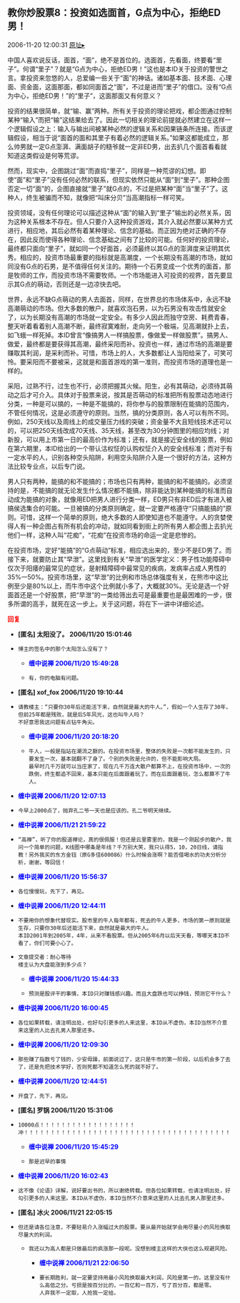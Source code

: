 ## 教你炒股票8：投资如选面首，G点为中心，拒绝ED男！
2006-11-20 12:00:31
[原址▸](http://www.fxgan.com/chan_time/2006_07_12/333.htm)


中国人喜欢说反话，面首，“面”，绝不是首位的。选面首，先看面，终要看“里子”。何谓“里子”？就是“G点为中心，拒绝ED男！”这也是本ID关于投资的警世之言。拿投资来忽悠的人，总爱编一些关于“面”的神话。诸如基本面、技术面、心理面、资金面，这面那面，都如同面首之“面”，不过是进而“里子”的借口。没有“G点为中心，拒绝ED男！”的“里子”，这面那面又有何意义？

投资的结果很简单，就“输、赢”两种。所有关于投资的理论把戏，都企图通过控制某种“输入”而把“输”这结果给去了。因此一切相关的理论前提就必然建立在这样一个逻辑假设之上：输入与输出间被某种必然的逻辑关系和因果链条所连接。而该逻辑假设，相当于说“面首的面和其里子有着必然的逻辑关系。”如果这都能成立，那么帅男就一定G点澎湃、满面胡子的糙爷就一定非ED男，出去扒几个面首看看就知道这类假设是何等荒谬。

然而，现实中，企图跳过“面”而直捣“里子”，同样是一种荒谬的幻想。即使“面”和“里子”没有任何必然的联系，但现实依然只能从“面”到“里子”。那种企图否定一切“面”的，企图直接就“里子”就G点的，不过是把某种“面”当“里子”了。这种人，终生被骗而不知，就像把“叫床分贝”当高潮指标一样可笑。

投资领域，没有任何理论可以描述这种从“面”的输入到“里子”输出的必然关系，因为这种关系根本不存在。但人只要介入这种投资游戏，其介入就必然要以某种方式进行，相应地，其后必然有着某种理论、信念的基础。而正因为绝对正确的不存在，因此反而使得各种理论、信念基础之间有了比较的可能。任何好的投资理论，最终都只面向“里子”，就如同一个好面首，必须最终以其G点的澎湃度来证明其优秀。相应的，投资市场最重要的指标就是高潮度，一个长期没有高潮的市场，就如同没有G点的石男，是不值得任何关注的。期待一个石男变成一个优秀的面首，那是牧师的工作，而投资市场不需要牧师。一个市场能进入可投资的视界，首先要显示其G点的萌动，否则还是一边凉快去吧。

世界，永远不缺G点萌动的男人去面首，同样，在世界总的市场体系中，永远不缺高潮萌动的市场。但大多数的散户，就喜欢泡石男，以为石男没有攻击性就安全了，以为长期没有高潮的市场就一定安全。有多少人因此而独守空房、耗费青春，整天听着看着别人高潮不断，最终寂寞难耐，走向另一个极端，见高潮就扑上去，如飞蛾一样死掉。本ID曾言“像搞男人一样搞股票，像做爱一样做股票”。搞男人、做爱，最终都是要获得其高潮，最终采阳而补。投资也一样，通过市场的高潮是要赚取其利润，是采利而补。可惜，市场上的人，大多数都让人当阳给采了，可笑可怜。要采阳而不要被采，这就是和面首游戏的第一准则，而投资市场的道理也是一样的。

采阳，过熟不行，过生也不行，必须把握其火候。阳生，必有其萌动，必须待其萌动之后才可介入。具体对于股票来说，按其是否萌动的标准把所有股票动态地进行分类，一种是可以搞的，一种是不能搞的，将你参与的股票限制在能搞的范围内，不管任何情况，这是必须遵守的原则。当然，搞的分类原则，各人可以有所不同。例如，250天线以及周线上的成交量压力线的突破；资金量不大且短线技术还可以的，可以把250天线改成70天线、35天线，甚至改为30分钟图里的相应均线；对新股，可以用上市第一日的最高价作为标准；还有，就是接近安全线的股票，例如在第六期里，本ID给出的一个带认沽权怔的认购权怔介入的安全线标准；而对于有一定水平的人，识别各种空头陷阱，利用空头陷阱介入是一个很好的方法，这种方法比较专业点，以后专门说。

男人只有两种，能搞的和不能搞的；市场也只有两种，能搞的和不能搞的。必须坚持的是，不能搞的就无论发生什么情况都不能搞，除非能达到某种能搞的标准而自动成为能搞的对象，就像用ED把男人进行分类一样，ED男只有非ED后才有进入被搞侯选集合的可能。一旦被搞的分类原则确定，就一定要严格遵守“只搞能搞的”原则。可惜，这样一个简单的原则，绝大多数的人即使知道也不能遵守。人的贪婪使得人有一种企图占有所有机会的冲动，就如同看到街上的所有男人都企图上去扒光他们一样，这种人叫“花痴”，“花痴”在投资市场的命运一定是悲惨的。

在投资市场，定好“能搞”的“G点萌动”标准，相应选出来的，至少不是ED男了。而接下来，就要防止其“早泄”。这里找到有关“早泄”的医学定义：男子性功能障碍中仅次于阳痿的最常见的症状，是射精障碍中最常见的疾病，发病率占成人男性的35%一50%。投资市场里，这“早泄”的比例和市场总体强度有关，在熊市中这比例至少是80%以上，而牛市中这个比例就小多了，大概就30%。无论是选一个好面首还是一个好股票，把“早泄”的一类给筛出去可是最重要也是最困难的一步，很多所谓的高手，就死在这一步上。关于这问题，将在下一讲中详细论述。




**<font color='red'>回复</font>**


- **[匿名] 太阳没了。  2006/11/20 15:01:46**
- ```
  博主的签名中的那个太阳怎么没有了？ 
  ```
   - **<font color='blue'>缠中说禅 2006/11/20 15:49:28</font>**
   - ```
     有，你的电脑有问题。
     ```
- **[匿名] xof_fox  2006/11/20 19:10:44**
- ```
  请教楼主：“只要你30年后还能活下来，自然就是最大的牛人。”，假如一个人生存了30年，但前25年都是残败，就是后5年风光，这也叫牛人吗？
  不好意思我这问题有点钻牛角尖。 
  ```
   - **<font color='blue'>缠中说禅 2006/11/20 20:18:20</font>**
   - ```
     牛人，一般是指站在潮流之巅的。在投资市场里，整体的失败是一次都不能发生的，只要发生一次，基本就翻不了身了。个别的失败是允许的，但不能影响大局。
     最早时几千万就可以当庄家了，现在几千万连大散户都算不上，在投资市场中，一次的跌倒，终生都追不回来，基本只能在后面跟着玩了。而在后面跟着玩，怎么都算不了牛人。
     ```
- **<font color='blue'>缠中说禅 2006/11/20 12:07:13</font>**
- ```
  今早上2000点了，抛弃孔二爷一天也是应该的。孔二爷明天继续。
  ```
- **<font color='blue'>缠中说禅 2006/11/21 21:59:22</font>**
- ```
  “高禅”，听了你的股道禅论，真的很佩服！但还是云里雾里的，我是一个刚起步的散户，我问一个简单的问题，K线图中哪条是年线？千万别大笑，我只认得5，10，20日线，请指教！另外我买的东方金钰（原G多佳600086）什么时候会涨啊？能否借喝水的功夫分析分析，谢谢，等回信！
  ```
- **<font color='blue'>缠中说禅 2006/11/20 15:56:37</font>**
- ```
  各位慢慢玩，先下了，再见。
  ```
- **<font color='blue'>缠中说禅 2006/11/20 12:44:11</font>**
- ```
  不要用你的想象代替现实。股市里的牛人每年都有，死去的牛人更多，市场的第一原则就是生存，只要你30年后还能活下来，自然就是最大的牛人。
  本ID2001年到2005年，4年，从来不看股票。但从2005年6月以后天天看，等哪天本ID不看了，你们可要小心了。
  ```
- ```
  文章提交者：耐心等待 
  楼主认为大盘能涨到多少点？
  ```
   - **<font color='blue'>缠中说禅 2006/11/20 15:44:33</font>**
   - ```
     预测是股评干的事情，本ID只对赚钱感兴趣。而且大盘跌也可以挣钱，预测它干什么？
     ```
- **<font color='blue'>缠中说禅 2006/11/20 16:00:45</font>**
- ```
  各位如果转载，请注明出处，也好勾引更多的人来这里，本ID从不虚伪，本ID当然不介意来这里的人比去孔男人那里还多。
  ```
- **<font color='blue'>缠中说禅 2006/11/20 12:09:30</font>**
- ```
  那些赚了指数亏了钱的，少安毋躁，前面说过了，这只是牛市的第一阶段，以后机会多了去了，还是先把技术学好，否则死都不知道怎么死的就不好了。
  ```
- **<font color='blue'>缠中说禅 2006/11/20 12:44:51</font>**
- ```
  开盘了，先下，再见。
  ```
- **[匿名] 罗锅  2006/11/20 15:31:06**
- ```
  10000点！！！！！！！！！！！！！！！！！！冲！！！！！！！！！！！！！！！！！！！！！！！！！！！！！！！！！！！！！！！！！！！！！！！！！！！！！！！！！！！ 
  ```
   - **<font color='blue'>缠中说禅 2006/11/20 15:45:29</font>**
   - ```
     那是迟早的事情
     ```
- **<font color='blue'>缠中说禅 2006/11/20 16:02:43</font>**
- ```
  这不像《论语》详解，说好要出书的，所以谢绝转载。但各位如果转载，也请注明出处，好勾引更多的人来这里。本ID从不虚伪，本ID当然不介意来这里的人比去孔男人那里还多。
  ```
- **[匿名] 冰火  2006/11/21 22:05:15**
- ```
  但还是请各位注意，不要轻易介入涨幅过大的股票。要从最开始就学会用尽量小的风险换取尽量大的利润。
  ```
   - ```
     我还以为高人都是只做最后的疯涨那一段呢。没想到楼主这样的大侠也这么规避风险。 
     ```
      - **<font color='blue'>缠中说禅 2006/11/21 22:06:50</font>**
      - ```
        要长期胜利，就一定要坚持用最小风险换取最大利润，风险是第一的，这里没有什么高低之分。亏损是按百分比的，一百亿和一百万，亏了百分百，都是零。
        人弃我不一定取，人抢我一定给。
        ```

